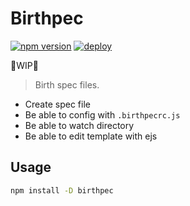 # Birthpec

[![npm version](https://badge.fury.io/js/birthpec.svg)](https://badge.fury.io/js/birthpec)
[![deploy](https://img.shields.io/badge/deploy-🛳%20Ship.js-blue?style=flat)](https://github.com/algolia/shipjs)

🚧WIP🚧

> Birth spec files.

- Create spec file
- Be able to config with `.birthpecrc.js`
- Be able to watch directory
- Be able to edit template with ejs

## Usage

```bash
npm install -D birthpec
```
